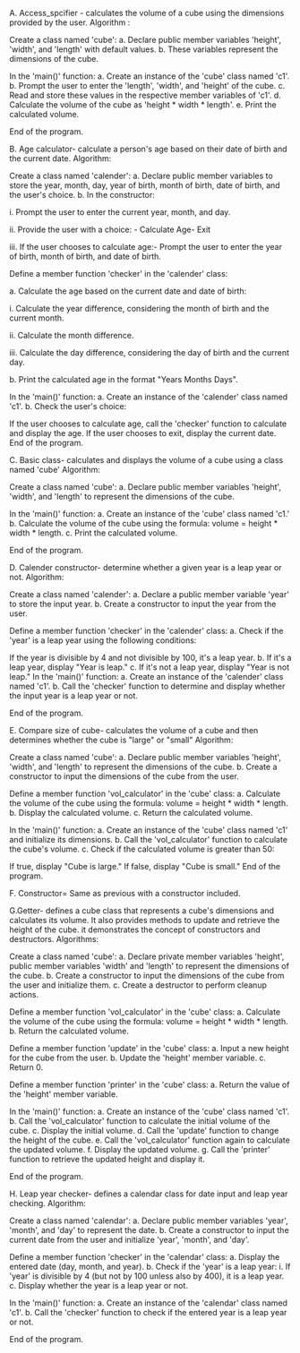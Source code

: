 A. Access_spcifier - calculates the volume of a cube using the dimensions provided by the user. Algorithm :

Create a class named 'cube': a. Declare public member variables 'height', 'width', and 'length' with default values. b. These variables represent the dimensions of the cube.

In the 'main()' function: a. Create an instance of the 'cube' class named 'c1'. b. Prompt the user to enter the 'length', 'width', and 'height' of the cube. c. Read and store these values in the respective member variables of 'c1'. d. Calculate the volume of the cube as 'height * width * length'. e. Print the calculated volume.

End of the program.

B. Age calculator- calculate a person's age based on their date of birth and the current date. Algorithm:

Create a class named 'calender': a. Declare public member variables to store the year, month, day, year of birth, month of birth, date of birth, and the user's choice. b. In the constructor:

i. Prompt the user to enter the current year, month, and day.

ii. Provide the user with a choice: - Calculate Age- Exit

iii. If the user chooses to calculate age:- Prompt the user to enter the year of birth, month of birth, and date of birth.

Define a member function 'checker' in the 'calender' class:

a. Calculate the age based on the current date and date of birth:

i. Calculate the year difference, considering the month of birth and the current month.

ii. Calculate the month difference.

iii. Calculate the day difference, considering the day of birth and the current day.

b. Print the calculated age in the format "Years Months Days".

In the 'main()' function: a. Create an instance of the 'calender' class named 'c1'. b. Check the user's choice:

If the user chooses to calculate age, call the 'checker' function to calculate and display the age.
If the user chooses to exit, display the current date.
End of the program.

C. Basic class- calculates and displays the volume of a cube using a class named 'cube' Algorithm:

Create a class named 'cube': a. Declare public member variables 'height', 'width', and 'length' to represent the dimensions of the cube.

In the 'main()' function: a. Create an instance of the 'cube' class named 'c1.' b. Calculate the volume of the cube using the formula: volume = height * width * length. c. Print the calculated volume.

End of the program.

D. Calender constructor- determine whether a given year is a leap year or not. Algorithm:

Create a class named 'calender': a. Declare a public member variable 'year' to store the input year. b. Create a constructor to input the year from the user.

Define a member function 'checker' in the 'calender' class: a. Check if the 'year' is a leap year using the following conditions:

If the year is divisible by 4 and not divisible by 100, it's a leap year. b. If it's a leap year, display "Year is leap." c. If it's not a leap year, display "Year is not leap."
In the 'main()' function: a. Create an instance of the 'calender' class named 'c1'. b. Call the 'checker' function to determine and display whether the input year is a leap year or not.

End of the program.

E. Compare size of cube- calculates the volume of a cube and then determines whether the cube is "large" or "small" Algorithm:

Create a class named 'cube': a. Declare public member variables 'height', 'width', and 'length' to represent the dimensions of the cube. b. Create a constructor to input the dimensions of the cube from the user.

Define a member function 'vol_calculator' in the 'cube' class: a. Calculate the volume of the cube using the formula: volume = height * width * length. b. Display the calculated volume. c. Return the calculated volume.

In the 'main()' function: a. Create an instance of the 'cube' class named 'c1' and initialize its dimensions. b. Call the 'vol_calculator' function to calculate the cube's volume. c. Check if the calculated volume is greater than 50:

If true, display "Cube is large."
If false, display "Cube is small."
End of the program.

F. Constructor= Same as previous with a constructor included.

G.Getter- defines a cube class that represents a cube's dimensions and calculates its volume. It also provides methods to update and retrieve the height of the cube. it demonstrates the concept of constructors and destructors. Algorithms:

Create a class named 'cube': a. Declare private member variables 'height', public member variables 'width' and 'length' to represent the dimensions of the cube. b. Create a constructor to input the dimensions of the cube from the user and initialize them. c. Create a destructor to perform cleanup actions.

Define a member function 'vol_calculator' in the 'cube' class: a. Calculate the volume of the cube using the formula: volume = height * width * length. b. Return the calculated volume.

Define a member function 'update' in the 'cube' class: a. Input a new height for the cube from the user. b. Update the 'height' member variable. c. Return 0.

Define a member function 'printer' in the 'cube' class: a. Return the value of the 'height' member variable.

In the 'main()' function: a. Create an instance of the 'cube' class named 'c1'. b. Call the 'vol_calculator' function to calculate the initial volume of the cube. c. Display the initial volume. d. Call the 'update' function to change the height of the cube. e. Call the 'vol_calculator' function again to calculate the updated volume. f. Display the updated volume. g. Call the 'printer' function to retrieve the updated height and display it.

End of the program.

H. Leap year checker- defines a calendar class for date input and leap year checking. Algorithm:

Create a class named 'calendar': a. Declare public member variables 'year', 'month', and 'day' to represent the date. b. Create a constructor to input the current date from the user and initialize 'year', 'month', and 'day'.

Define a member function 'checker' in the 'calendar' class: a. Display the entered date (day, month, and year). b. Check if the 'year' is a leap year: i. If 'year' is divisible by 4 (but not by 100 unless also by 400), it is a leap year. c. Display whether the year is a leap year or not.

In the 'main()' function: a. Create an instance of the 'calendar' class named 'c1'. b. Call the 'checker' function to check if the entered year is a leap year or not.

End of the program.
